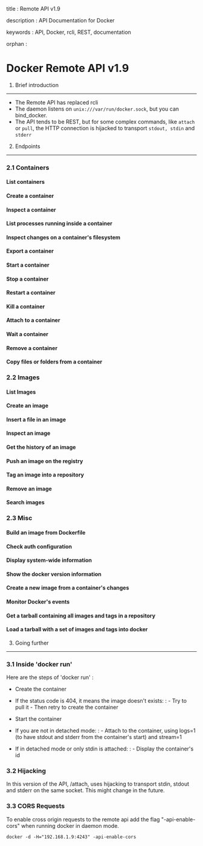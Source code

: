 title
:   Remote API v1.9

description
:   API Documentation for Docker

keywords
:   API, Docker, rcli, REST, documentation

orphan
:   

Docker Remote API v1.9
======================

1. Brief introduction
---------------------

-   The Remote API has replaced rcli
-   The daemon listens on `unix:///var/run/docker.sock`, but you can
    bind\_docker.
-   The API tends to be REST, but for some complex commands, like
    `attach` or `pull`, the HTTP connection is hijacked to transport
    `stdout, stdin` and `stderr`

2. Endpoints
------------

### 2.1 Containers

#### List containers

#### Create a container

#### Inspect a container

#### List processes running inside a container

#### Inspect changes on a container's filesystem

#### Export a container

#### Start a container

#### Stop a container

#### Restart a container

#### Kill a container

#### Attach to a container

#### Wait a container

#### Remove a container

#### Copy files or folders from a container

### 2.2 Images

#### List Images

#### Create an image

#### Insert a file in an image

#### Inspect an image

#### Get the history of an image

#### Push an image on the registry

#### Tag an image into a repository

#### Remove an image

#### Search images

### 2.3 Misc

#### Build an image from Dockerfile

#### Check auth configuration

#### Display system-wide information

#### Show the docker version information

#### Create a new image from a container's changes

#### Monitor Docker's events

#### Get a tarball containing all images and tags in a repository

#### Load a tarball with a set of images and tags into docker

3. Going further
----------------

### 3.1 Inside 'docker run'

Here are the steps of 'docker run' :

-   Create the container
-   If the status code is 404, it means the image doesn't exists:
    :   -   Try to pull it
        -   Then retry to create the container

-   Start the container
-   If you are not in detached mode:
    :   -   Attach to the container, using logs=1 (to have stdout and
            stderr from the container's start) and stream=1

-   If in detached mode or only stdin is attached:
    :   -   Display the container's id

### 3.2 Hijacking

In this version of the API, /attach, uses hijacking to transport stdin,
stdout and stderr on the same socket. This might change in the future.

### 3.3 CORS Requests

To enable cross origin requests to the remote api add the flag
"-api-enable-cors" when running docker in daemon mode.

~~~~ {.sourceCode .bash}
docker -d -H="192.168.1.9:4243" -api-enable-cors
~~~~
